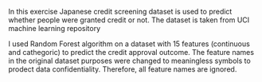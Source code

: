 In this exercise Japanese credit screening dataset is used to predict whether people were granted credit or not. 
The dataset is taken from UCI machine learning repository

I used Random Forest algorithm on a dataset with 15 features (continuous and cathegoric) to predict the credit approval outcome.
The feature names in the original dataset purposes were changed to meaningless symbols to prodect data confidentiality. 
Therefore, all feature names are ignored.
